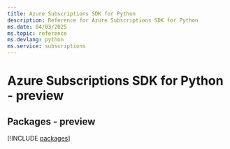 ```yaml
---
title: Azure Subscriptions SDK for Python
description: Reference for Azure Subscriptions SDK for Python
ms.date: 04/03/2025
ms.topic: reference
ms.devlang: python
ms.service: subscriptions
---
```

# Azure Subscriptions SDK for Python - preview
## Packages - preview
[!INCLUDE [packages](subscriptions-index.md)]